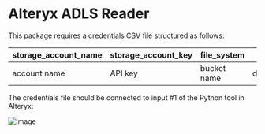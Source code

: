 # Alteryx ADLS Reader
This package requires a credentials CSV file structured as follows:

| storage_account_name  | storage_account_key | file_system | files |
| ------------- | ------------- | ------------- | ------------- |
| account name  | API key  | bucket name  | directory  |
  
The credentials file should be connected to input #1 of the Python tool in Alteryx:
  
  ![image](https://user-images.githubusercontent.com/86577586/167873774-1bed087e-4cdf-4757-8127-ec611ba4430b.png)
